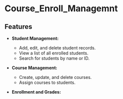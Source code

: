 # Course_Enroll_Managemnt




## Features

- **Student Management:**
  - Add, edit, and delete student records.
  - View a list of all enrolled students.
  - Search for students by name or ID.

- **Course Management:**
  - Create, update, and delete courses.
  - Assign courses to students.

- **Enrollment and Grades:**
